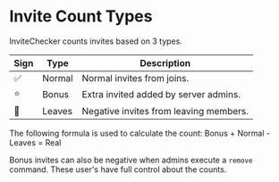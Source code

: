 # Invite Count Types

InviteChecker counts invites based on 3 types.

| Sign               | Type     | Description                            |
| -------------      | -------- | --------                               |
| :white_check_mark: | Normal   | Normal invites from joins.             |
| :star:             | Bonus    | Extra invited added by server admins.  |
| :no_entry_sign:    | Leaves   | Negative invites from leaving members. |

The following formula is used to calculate the count: Bonus + Normal - Leaves = Real

Bonus invites can also be negative when admins execute a `remove` command. These user's have full control about the counts.
